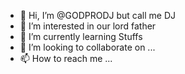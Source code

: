 - 👋 Hi, I’m @GODPRODJ but call me DJ
- 👀 I’m interested in our lord father
- 🌱 I’m currently learning Stuffs
- 💞️ I’m looking to collaborate on ...
- 📫 How to reach me ...

<!---
GODPRODJ/GODPRODJ is a ✨ special ✨ repository because its `README.md` (this file) appears on your GitHub profile.
You can click the Preview link to take a look at your changes.
--->
